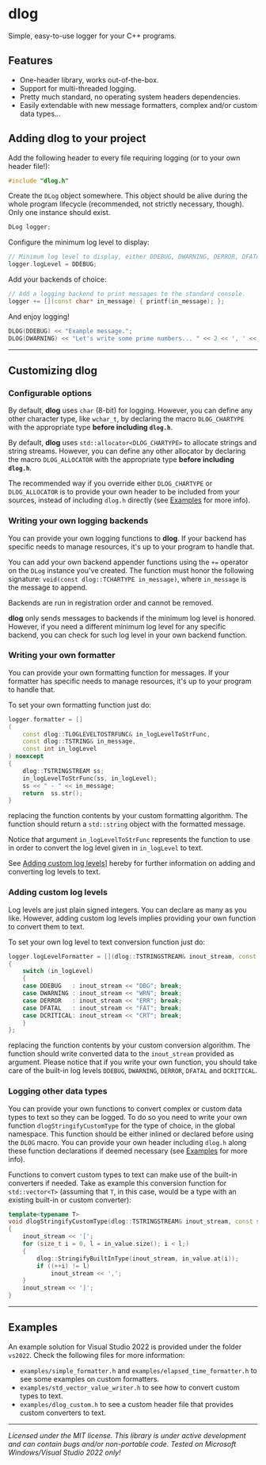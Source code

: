 # dlog
Simple, easy-to-use logger for your C++ programs.

## Features

* One-header library, works out-of-the-box.
* Support for multi-threaded logging.
* Pretty much standard, no operating system headers dependencies.
* Easily extendable with new message formatters, complex and/or custom data types...

## Adding **dlog** to your project

Add the following header to every file requiring logging (or to your own header file!):
```c++
#include "dlog.h"
```
Create the `DLog` object somewhere. This object should be alive during the whole program lifecycle (recommended, not strictly necessary, though). Only one instance should exist.
```c++
DLog logger;
```

Configure the minimum log level to display:
```c++
// Minimum log level to display, either DDEBUG, DWARNING, DERROR, DFATAL or DCRITICAL. Defaults to DDEBUG.
logger.logLevel = DDEBUG;
```
Add your backends of choice:
```c++
// Add a logging backend to print messages to the standard console.
logger += [](const char* in_message) { printf(in_message); };
```
And enjoy logging!
```c++
DLOG(DDEBUG) << "Example message.";
DLOG(DWARNING) << "Let's write some prime numbers... " << 2 << ', ' << 3 << ', ' << 5 << ', ' << 7 << "..."; 
```
---
## Customizing **dlog**

### Configurable options

By default, **dlog** uses `char` (8-bit) for logging. However, you can define any other character type, like `wchar_t`, by declaring the macro `DLOG_CHARTYPE` with the appropriate type **before including `dlog.h`**.

By default, **dlog** uses `std::allocator<DLOG_CHARTYPE>` to allocate strings and string streams. However, you can define any other allocator by declaring the macro `DLOG_ALLOCATOR` with the appropriate type **before including `dlog.h`**.

The recommended way if you override either `DLOG_CHARTYPE` or `DLOG_ALLOCATOR` is to provide your own header to be included from your sources, instead of including `dlog.h` directly (see [Examples](#examples) for more info).

### Writing your own logging backends

You can provide your own logging functions to **dlog**. If your backend has specific needs to manage resources, it's up to your program to handle that.

You can add your own backend appender functions using the `+=` operator on the `DLog` instance you've created. The function must honor the following signature: `void(const dlog::TCHARTYPE in_message)`, where `in_message` is the message to append.

Backends are run in registration order and cannot be removed. 

**dlog** only sends messages to backends if the minimum log level is honored. However, if you need a different minimum log level for any specific backend, you can check for such log level in your own backend function.

### Writing your own formatter

You can provide your own formatting function for messages. If your formatter has specific needs to manage resources, it's up to your program to handle that.

To set your own formatting function just do:
```c++
logger.formatter = []
(
    const dlog::TLOGLEVELTOSTRFUNC& in_logLevelToStrFunc, 
    const dlog::TSTRING& in_message, 
    const int in_logLevel
) noexcept
{
    dlog::TSTRINGSTREAM ss;
    in_logLevelToStrFunc(ss, in_logLevel);
    ss << " - " << in_message;
    return  ss.str();
}
```
replacing the function contents by your custom formatting algorithm. The function should return a `std::string` object with the formatted message.

Notice that argument `in_logLevelToStrFunc` represents the function to use in order to convert the log level given in `in_logLevel` to text.

See [Adding custom log levels](#adding-custom-log-levels)] hereby for further information on adding and converting log levels to text.

### Adding custom log levels

Log levels are just plain signed integers. You can declare as many as you like. However, adding custom log levels implies providing your own function to convert them to text.

To set your own log level to text conversion function just do:
```c++
logger.logLevelFormatter = [](dlog::TSTRINGSTREAM& inout_stream, const int in_logLevel) noexcept
{
    switch (in_logLevel)
    {
    case DDEBUG   : inout_stream << "DBG"; break;
    case DWARNING : inout_stream << "WRN"; break;
    case DERROR   : inout_stream << "ERR"; break;
    case DFATAL   : inout_stream << "FAT"; break;
    case DCRITICAL: inout_stream << "CRT"; break;
    }
};
```
replacing the function contents by your custom conversion algorithm. The function should write converted data to the `inout_stream` provided as argument. Please notice that if you write your own function, you should take care of the built-in log levels `DDEBUG`, `DWARNING`, `DERROR`, `DFATAL` and `DCRITICAL`.

### Logging other data types

You can provide your own functions to convert complex or custom data types to text so they can be logged. To do so you need to write your own function `dlogStringifyCustomType` for the type of choice, in the global namespace. This function should be either inlined or declared before using the `DLOG` macro. You can provide your own header including `dlog.h` along these function declarations if deemed necessary (see [Examples](#examples) for more info).

Functions to convert custom types to text can make use of the built-in converters if needed. Take as example this conversion function for `std::vector<T>` (assuming that `T`, in this case, would be a type with an existing built-in or custom converter):
```c++
template<typename T>
void dlogStringifyCustomType(dlog::TSTRINGSTREAM& inout_stream, const std::vector<T>& in_value) noexcept
{
    inout_stream << '[';
    for (size_t i = 0, l = in_value.size(); i < l;)
    {
        dlog::StringifyBuiltInType(inout_stream, in_value.at(i));
        if ((++i) != l)
            inout_stream << ',';
    }
    inout_stream << ']';
}
```
---

## Examples

An example solution for Visual Studio 2022 is provided under the folder `vs2022`. Check the following files for more information:
* `examples/simple_formatter.h` and `examples/elapsed_time_formatter.h` to see some examples on custom formatters.
* `examples/std_vector_value_writer.h` to see how to convert custom types to text.
* `examples/dlog_custom.h` to see a custom header file that provides custom converters to text.

---

*Licensed under the MIT license.*
*This library is under active development and can contain bugs and/or non-portable code. Tested on Microsoft Windows/Visual Studio 2022 only!*
